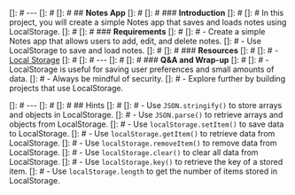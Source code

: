 []: # ---
[]: #
[]: # ## **Notes App**
[]: #
[]: # ### **Introduction**
[]: #
[]: # In this project, you will create a simple Notes app that saves and loads notes using LocalStorage.
[]: #
[]: # ### **Requirements**
[]: #
[]: # - Create a simple Notes app that allows users to add, edit, and delete notes.
[]: # - Use LocalStorage to save and load notes.
[]: #
[]: # ### **Resources**
[]: #
[]: # - [Local Storage](https://developer.mozilla.org/en-US/docs/Web/API/Window/localStorage)
[]: #
[]: # ---
[]: #
[]: # ### **Q&A and Wrap-up**
[]: #
[]: # - LocalStorage is useful for saving user preferences and small amounts of data.
[]: # - Always be mindful of security.
[]: # - Explore further by building projects that use LocalStorage.

<!-- hints -->

[]: # ---
[]: #
[]: # ## Hints
[]: #
[]: # - Use `JSON.stringify()` to store arrays and objects in LocalStorage.
[]: # - Use `JSON.parse()` to retrieve arrays and objects from LocalStorage.
[]: # - Use `localStorage.setItem()` to save data to LocalStorage.
[]: # - Use `localStorage.getItem()` to retrieve data from LocalStorage.
[]: # - Use `localStorage.removeItem()` to remove data from LocalStorage.
[]: # - Use `localStorage.clear()` to clear all data from LocalStorage.
[]: # - Use `localStorage.key()` to retrieve the key of a stored item.
[]: # - Use `localStorage.length` to get the number of items stored in LocalStorage.
